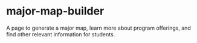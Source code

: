 # major-map-builder
A page to generate a major map, learn more about program offerings, and find other relevant information for students.
